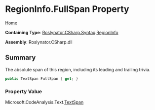 <a name="_top"></a>

# RegionInfo\.FullSpan Property

[Home](../../../../../README.md#_top)

**Containing Type**: [Roslynator.CSharp.Syntax](../../README.md#_top)\.[RegionInfo](../README.md#_top)

**Assembly**: Roslynator\.CSharp\.dll

## Summary

The absolute span of this region, including its leading and trailing trivia\.

```csharp
public TextSpan FullSpan { get; }
```

### Property Value

Microsoft\.CodeAnalysis\.Text\.[TextSpan](https://docs.microsoft.com/en-us/dotnet/api/microsoft.codeanalysis.text.textspan)

